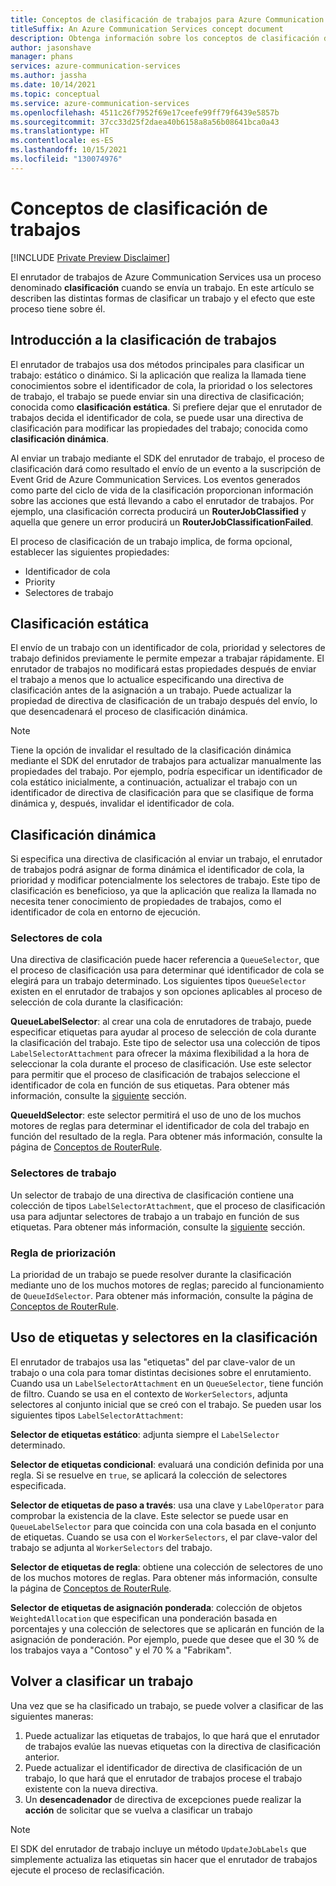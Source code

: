 ```yaml
---
title: Conceptos de clasificación de trabajos para Azure Communication Services
titleSuffix: An Azure Communication Services concept document
description: Obtenga información sobre los conceptos de clasificación de enrutador de trabajos de Azure Communication Services.
author: jasonshave
manager: phans
services: azure-communication-services
ms.author: jassha
ms.date: 10/14/2021
ms.topic: conceptual
ms.service: azure-communication-services
ms.openlocfilehash: 4511c26f7952f69e17ceefe99ff79f6439e5857b
ms.sourcegitcommit: 37cc33d25f2daea40b6158a8a56b08641bca0a43
ms.translationtype: HT
ms.contentlocale: es-ES
ms.lasthandoff: 10/15/2021
ms.locfileid: "130074976"
---
```

# <a name="job-classification-concepts"></a>Conceptos de clasificación de trabajos

[!INCLUDE [Private Preview Disclaimer](../../includes/private-preview-include-section.md)]

El enrutador de trabajos de Azure Communication Services usa un proceso denominado **clasificación** cuando se envía un trabajo. En este artículo se describen las distintas formas de clasificar un trabajo y el efecto que este proceso tiene sobre él.

## <a name="job-classification-overview"></a>Introducción a la clasificación de trabajos

El enrutador de trabajos usa dos métodos principales para clasificar un trabajo: estático o dinámico. Si la aplicación que realiza la llamada tiene conocimientos sobre el identificador de cola, la prioridad o los selectores de trabajo, el trabajo se puede enviar sin una directiva de clasificación; conocida como **clasificación estática**. Si prefiere dejar que el enrutador de trabajos decida el identificador de cola, se puede usar una directiva de clasificación para modificar las propiedades del trabajo; conocida como **clasificación dinámica**.

Al enviar un trabajo mediante el SDK del enrutador de trabajo, el proceso de clasificación dará como resultado el envío de un evento a la suscripción de Event Grid de Azure Communication Services. Los eventos generados como parte del ciclo de vida de la clasificación proporcionan información sobre las acciones que está llevando a cabo el enrutador de trabajos. Por ejemplo, una clasificación correcta producirá un **RouterJobClassified** y aquella que genere un error producirá un **RouterJobClassificationFailed**.

El proceso de clasificación de un trabajo implica, de forma opcional, establecer las siguientes propiedades:

- Identificador de cola
- Priority
- Selectores de trabajo

## <a name="static-classification"></a>Clasificación estática

El envío de un trabajo con un identificador de cola, prioridad y selectores de trabajo definidos previamente le permite empezar a trabajar rápidamente. El enrutador de trabajos no modificará estas propiedades después de enviar el trabajo a menos que lo actualice especificando una directiva de clasificación antes de la asignación a un trabajo. Puede actualizar la propiedad de directiva de clasificación de un trabajo después del envío, lo que desencadenará el proceso de clasificación dinámica.

> [!NOTE]
> Tiene la opción de invalidar el resultado de la clasificación dinámica mediante el SDK del enrutador de trabajos para actualizar manualmente las propiedades del trabajo. Por ejemplo, podría especificar un identificador de cola estático inicialmente, a continuación, actualizar el trabajo con un identificador de directiva de clasificación para que se clasifique de forma dinámica y, después, invalidar el identificador de cola.

## <a name="dynamic-classification"></a>Clasificación dinámica

Si especifica una directiva de clasificación al enviar un trabajo, el enrutador de trabajos podrá asignar de forma dinámica el identificador de cola, la prioridad y modificar potencialmente los selectores de trabajo. Este tipo de clasificación es beneficioso, ya que la aplicación que realiza la llamada no necesita tener conocimiento de propiedades de trabajos, como el identificador de cola en entorno de ejecución.

### <a name="queue-selectors"></a>Selectores de cola

Una directiva de clasificación puede hacer referencia a `QueueSelector`, que el proceso de clasificación usa para determinar qué identificador de cola se elegirá para un trabajo determinado. Los siguientes tipos `QueueSelector` existen en el enrutador de trabajos y son opciones aplicables al proceso de selección de cola durante la clasificación:

**QueueLabelSelector**: al crear una cola de enrutadores de trabajo, puede especificar etiquetas para ayudar al proceso de selección de cola durante la clasificación del trabajo. Este tipo de selector usa una colección de tipos `LabelSelectorAttachment` para ofrecer la máxima flexibilidad a la hora de seleccionar la cola durante el proceso de clasificación. Use este selector para permitir que el proceso de clasificación de trabajos seleccione el identificador de cola en función de sus etiquetas. Para obtener más información, consulte la [siguiente](#using-labels-and-selectors-in-classification) sección.

**QueueIdSelector**: este selector permitirá el uso de uno de los muchos motores de reglas para determinar el identificador de cola del trabajo en función del resultado de la regla. Para obtener más información, consulte la página de [Conceptos de RouterRule](router-rule-concepts.md).

### <a name="worker-selectors"></a>Selectores de trabajo

Un selector de trabajo de una directiva de clasificación contiene una colección de tipos `LabelSelectorAttachment`, que el proceso de clasificación usa para adjuntar selectores de trabajo a un trabajo en función de sus etiquetas. Para obtener más información, consulte la [siguiente](#using-labels-and-selectors-in-classification) sección.

### <a name="prioritization-rule"></a>Regla de priorización

La prioridad de un trabajo se puede resolver durante la clasificación mediante uno de los muchos motores de reglas; parecido al funcionamiento de `QueueIdSelector`. Para obtener más información, consulte la página de [Conceptos de RouterRule](router-rule-concepts.md).

## <a name="using-labels-and-selectors-in-classification"></a>Uso de etiquetas y selectores en la clasificación

El enrutador de trabajos usa las "etiquetas" del par clave-valor de un trabajo o una cola para tomar distintas decisiones sobre el enrutamiento. Cuando usa un `LabelSelectorAttachment` en un `QueueSelector`, tiene función de filtro. Cuando se usa en el contexto de `WorkerSelectors`, adjunta selectores al conjunto inicial que se creó con el trabajo. Se pueden usar los siguientes tipos `LabelSelectorAttachment`:

**Selector de etiquetas estático**: adjunta siempre el `LabelSelector` determinado.

**Selector de etiquetas condicional**: evaluará una condición definida por una regla.  Si se resuelve en `true`, se aplicará la colección de selectores especificada.

**Selector de etiquetas de paso a través**: usa una clave y `LabelOperator` para comprobar la existencia de la clave. Este selector se puede usar en `QueueLabelSelector` para que coincida con una cola basada en el conjunto de etiquetas. Cuando se usa con el `WorkerSelectors`, el par clave-valor del trabajo se adjunta al `WorkerSelectors` del trabajo.

**Selector de etiquetas de regla**: obtiene una colección de selectores de uno de los muchos motores de reglas. Para obtener más información, consulte la página de [Conceptos de RouterRule](router-rule-concepts.md).

**Selector de etiquetas de asignación ponderada**: colección de objetos `WeightedAllocation` que especifican una ponderación basada en porcentajes y una colección de selectores que se aplicarán en función de la asignación de ponderación. Por ejemplo, puede que desee que el 30 % de los trabajos vaya a "Contoso" y el 70 % a "Fabrikam".

## <a name="reclassifying-a-job"></a>Volver a clasificar un trabajo
Una vez que se ha clasificado un trabajo, se puede volver a clasificar de las siguientes maneras:

1. Puede actualizar las etiquetas de trabajos, lo que hará que el enrutador de trabajos evalúe las nuevas etiquetas con la directiva de clasificación anterior.
2. Puede actualizar el identificador de directiva de clasificación de un trabajo, lo que hará que el enrutador de trabajos procese el trabajo existente con la nueva directiva.
3. Un **desencadenador** de directiva de excepciones puede realizar la **acción** de solicitar que se vuelva a clasificar un trabajo 

> [!NOTE]
> El SDK del enrutador de trabajo incluye un método `UpdateJobLabels` que simplemente actualiza las etiquetas sin hacer que el enrutador de trabajos ejecute el proceso de reclasificación.